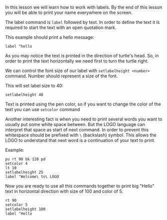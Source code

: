 In this lesson we will learn how to work with labels. By the end of this lesson you will be able to print your name everywhere on the screen.

The label command is `label` followed by text. In order to define the text it is required to start the text with an open quotation mark.

This example should print a hello message:

<!--logo {"width":"200px", "height":"150px", "code":true}-->

```
label "hello
```

As you may notice the text is printed in the direction of turtle's head. So, in order to print the text horizontally we need first to turn the turtle right.

We can control the font size of our label with `setlabelheight <number>` command. Number should represent a size of the font.

This will set label size to 40:

```
setlabelheight 40
```

Text is printed using the pen color, so if you want to change the color of the text you can use `setcolor` command

Another interesting fact is when you need to print several words you want to usually put some white space between. But the LOGO language can interpret that space as start of next command.
In order to prevent this whitespace should be prefixed with `\` (backslash) symbol. This allows the LOGO to understand that next word is a continuation of your text to print.

Example:

<!--logo {"width":"300px", "height":"150px", "code": true}-->

```
pu rt 90 bk 120 pd
setcolor 4
lt 10
setlabelheight 25
label "Welcome\ to\ LOGO
```

Now you are ready to use all this commands together to print big "Hello" text in horizontal direction with size of 100 and color of 5.

<!--solution-->

```
rt 90
setcolor 5
setlabelheight 100
label "Hello
```
